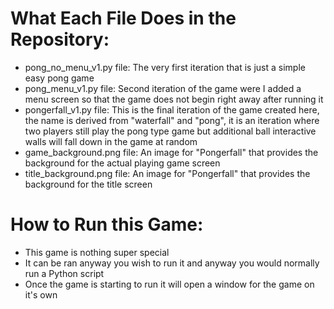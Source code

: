 # What Each File Does in the Repository:
- pong_no_menu_v1.py file: The very first iteration that is just a simple easy pong game
- pong_menu_v1.py file: Second iteration of the game were I added a menu screen so that the game does not begin right away after running it
- pongerfall_v1.py file: This is the final iteration of the game created here, the name is derived from "waterfall" and "pong", it is an iteration where two players still play the pong type game but additional ball interactive walls will fall down in the game at random
- game_background.png file: An image for "Pongerfall" that provides the background for the actual playing game screen
- title_background.png file: An image for "Pongerfall" that provides the background for the title screen

# How to Run this Game:
- This game is nothing super special
- It can be ran anyway you wish to run it and anyway you would normally run a Python script
- Once the game is starting to run it will open a window for the game on it's own